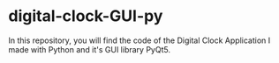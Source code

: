 # digital-clock-GUI-py
In this repository, you will find the code of the Digital Clock Application I made with Python and it's GUI library PyQt5. 
